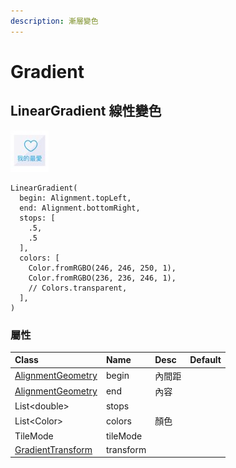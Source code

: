 ```yaml
---
description: 漸層變色
---
```


# Gradient

## LinearGradient 線性變色

![&#x793A;&#x610F;&#x5716;](../.gitbook/assets/cleanshot-2021-08-02-at-10.27.34.jpg)

```text
LinearGradient(
  begin: Alignment.topLeft,
  end: Alignment.bottomRight,
  stops: [
    .5,
    .5
  ],
  colors: [
    Color.fromRGBO(246, 246, 250, 1),
    Color.fromRGBO(236, 236, 246, 1),
    // Colors.transparent,
  ],
)
```

### 屬性

| Class | Name | Desc | Default |
| :--- | :--- | :--- | :--- |
| [AlignmentGeometry](alignment-geometry.md) | begin | 內間距 |  |
| [AlignmentGeometry](alignment-geometry.md) | end | 內容 |  |
| List&lt;double&gt; | stops |  |  |
| List&lt;Color&gt; | colors | 顏色 |  |
| TileMode | tileMode |  |  |
| [GradientTransform](gradienttransform.md) | transform |  |  |


